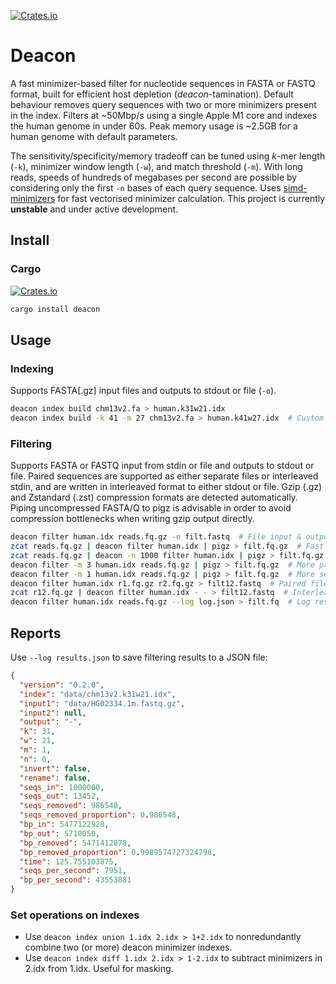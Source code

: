 [![Crates.io](https://img.shields.io/crates/v/deacon.svg)](https://crates.io/crates/deacon)

# Deacon

A fast minimizer-based filter for nucleotide sequences in FASTA or FASTQ format, built for efficient host depletion (*deacon*-tamination). Default behaviour removes query sequences with two or more minimizers present in the index. Filters at ~50Mbp/s using a single Apple M1 core and indexes the human genome in under 60s. Peak memory usage is ~2.5GB for a human genome with default parameters.

The sensitivity/specificity/memory tradeoff can be tuned using *k*-mer length (`-k`), minimizer window length (`-w`), and match threshold (`-m`). With long reads, speeds of hundreds of megabases per second are possible by considering only the first `-n` bases of each query sequence. Uses [simd-minimizers](https://github.com/rust-seq/simd-minimizers) for fast vectorised minimizer calculation. This project is currently **unstable** and under active development.

## Install

### Cargo

[![Crates.io](https://img.shields.io/crates/v/deacon.svg)](https://crates.io/crates/deacon)

```bash
cargo install deacon
```

## Usage

### Indexing

Supports FASTA[.gz] input files and outputs to stdout or file (`-o`).

```bash
deacon index build chm13v2.fa > human.k31w21.idx
deacon index build -k 41 -m 27 chm13v2.fa > human.k41w27.idx  # Custom minimizer k and w
```

### Filtering

Supports FASTA or FASTQ input from stdin or file and outputs to stdout or file. Paired sequences are supported as either separate files or interleaved stdin, and are  written in interleaved format to either stdout or file. Gzip (.gz) and Zstandard (.zst) compression formats are detected automatically. Piping uncompressed FASTA/Q to pigz is advisable in order to avoid compression bottlenecks when writing gzip output directly.

```bash
deacon filter human.idx reads.fq.gz -o filt.fastq  # File input & output
zcat reads.fq.gz | deacon filter human.idx | pigz > filt.fq.gz  # Fast gzip
zcat reads.fq.gz | deacon -n 1000 filter human.idx | pigz > filt.fq.gz  # Faster
deacon filter -m 3 human.idx reads.fq.gz | pigz > filt.fq.gz  # More precise
deacon filter -m 1 human.idx reads.fq.gz | pigz > filt.fq.gz  # More sensitive
deacon filter human.idx r1.fq.gz r2.fq.gz > filt12.fastq  # Paired file input
zcat r12.fq.gz | deacon filter human.idx - - > filt12.fastq  # Interleaved stdin
deacon filter human.idx reads.fq.gz --log log.json > filt.fq  # Log results JSON
```

## Reports

Use `--log results.json` to save filtering results to a JSON file:
```json
{
  "version": "0.2.0",
  "index": "data/chm13v2.k31w21.idx",
  "input1": "data/HG02334.1m.fastq.gz",
  "input2": null,
  "output": "-",
  "k": 31,
  "w": 21,
  "m": 1,
  "n": 0,
  "invert": false,
  "rename": false,
  "seqs_in": 1000000,
  "seqs_out": 13452,
  "seqs_removed": 986548,
  "seqs_removed_proportion": 0.986548,
  "bp_in": 5477122928,
  "bp_out": 5710050,
  "bp_removed": 5471412878,
  "bp_removed_proportion": 0.9989574727324798,
  "time": 125.755103875,
  "seqs_per_second": 7951,
  "bp_per_second": 43553881
}
```

### Set operations on indexes

- Use `deacon index union 1.idx 2.idx > 1+2.idx` to nonredundantly combine two (or more) deacon minimizer indexes.
- Use `deacon index diff 1.idx 2.idx > 1-2.idx` to subtract minimizers in 2.idx from 1.idx. Useful for masking.
